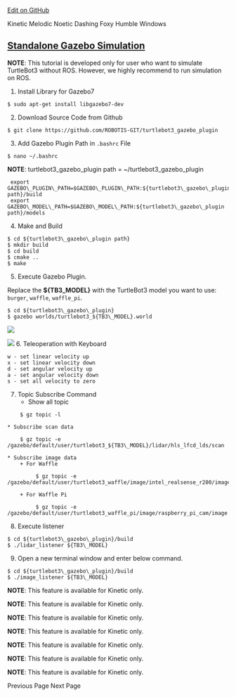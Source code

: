 
[Edit on GitHub](https://github.com/ROBOTIS-GIT/emanual/blob/master/docs/en/platform/turtlebot3/simulation/standalone_gazebo_simulation.md "https://github.com/ROBOTIS-GIT/emanual/blob/master/docs/en/platform/turtlebot3/simulation/standalone_gazebo_simulation.md") 

Kinetic 
Melodic
Noetic
Dashing
Foxy
Humble
Windows

## [Standalone Gazebo Simulation](#standalone-gazebo-simulation "#standalone-gazebo-simulation")

**NOTE**: This tutorial is developed only for user who want to simulate TurtleBot3 without ROS. However, we highly recommend to run simulation on ROS.

1. Install Library for Gazebo7

```
$ sudo apt-get install libgazebo7-dev

```
2. Download Source Code from Github

```
$ git clone https://github.com/ROBOTIS-GIT/turtlebot3_gazebo_plugin

```
3. Add Gazebo Plugin Path in `.bashrc` File

```
$ nano ~/.bashrc

```

**NOTE**: turtlebot3\_gazebo\_plugin path = ~/turtlebot3\_gazebo\_plugin

```
 export GAZEBO\_PLUGIN\_PATH=$GAZEBO\_PLUGIN\_PATH:${turtlebot3\_gazebo\_plugin path}/build
 export GAZEBO\_MODEL\_PATH=$GAZEBO\_MODEL\_PATH:${turtlebot3\_gazebo\_plugin path}/models

```
4. Make and Build

```
$ cd ${turtlebot3\_gazebo\_plugin path}
$ mkdir build
$ cd build
$ cmake ..
$ make

```
5. Execute Gazebo Plugin.  

 Replace the **${TB3\_MODEL}** with the TurtleBot3 model you want to use: `burger`, `waffle`, `waffle_pi`.

```
$ cd ${turtlebot3\_gazebo\_plugin}
$ gazebo worlds/turtlebot3_${TB3\_MODEL}.world

```

![](/assets/images/platform/turtlebot3/simulation/gazebo_waffle_pi.png)  

![](/assets/images/platform/turtlebot3/simulation/gazebo_burger.png)
6. Teleoperation with Keyboard

```
w - set linear velocity up
x - set linear velocity down
d - set angular velocity up
a - set angular velocity down
s - set all velocity to zero

```
7. Topic Subscribe Command
	* Show all topic

```
	$ gz topic -l

```
	* Subscribe scan data

```
	$ gz topic -e /gazebo/default/user/turtlebot3_${TB3\_MODEL}/lidar/hls_lfcd_lds/scan

```
	* Subscribe image data
		+ For Waffle

```
		 $ gz topic -e /gazebo/default/user/turtlebot3_waffle/image/intel_realsense_r200/image

```
		+ For Waffle Pi

```
		 $ gz topic -e /gazebo/default/user/turtlebot3_waffle_pi/image/raspberry_pi_cam/image

```
8. Execute listener

```
$ cd ${turtlebot3\_gazebo\_plugin}/build
$ ./lidar_listener ${TB3\_MODEL}

```
9. Open a new terminal window and enter below command.

```
$ cd ${turtlebot3\_gazebo\_plugin}/build
$ ./image_listener ${TB3\_MODEL}

```

**NOTE**: This feature is available for Kinetic only.

**NOTE**: This feature is available for Kinetic only.

**NOTE**: This feature is available for Kinetic only.

**NOTE**: This feature is available for Kinetic only.

**NOTE**: This feature is available for Kinetic only.

**NOTE**: This feature is available for Kinetic only.

**NOTE**: This feature is available for Kinetic only.

 Previous Page
Next Page 
